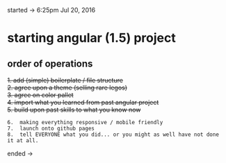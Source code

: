 started -> 6:25pm  Jul 20, 2016  

# starting angular (1.5) project  

## order of operations

~~1.  add (simple) boilerplate / file structure~~  
~~2.  agree upon a theme (selling rare legos)~~  
~~3.  agree on color pallet~~  
~~4.  import what you learned from past angular project~~  
~~5. build upon past skills to what you know now~~  

    6.  making everything responsive / mobile friendly
    7.  launch onto github pages
    8.  tell EVERYONE what you did... or you might as well have not done it at all.



ended ->
